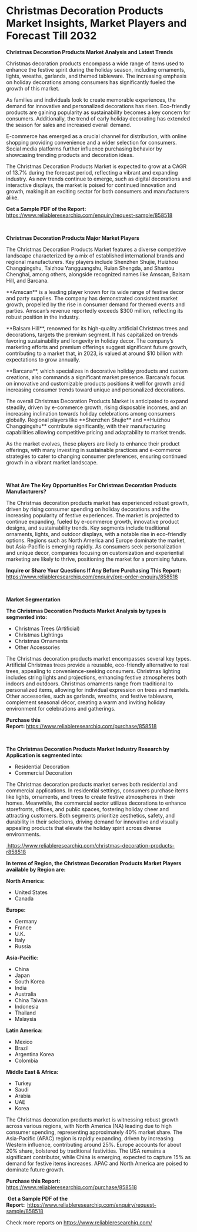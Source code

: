 <p><h1>Christmas Decoration Products Market Insights, Market Players and Forecast Till 2032</h1></p><p><strong>Christmas Decoration Products Market Analysis and Latest Trends</strong></p>
<p><p>Christmas decoration products encompass a wide range of items used to enhance the festive spirit during the holiday season, including ornaments, lights, wreaths, garlands, and themed tableware. The increasing emphasis on holiday decorations among consumers has significantly fueled the growth of this market. </p><p>As families and individuals look to create memorable experiences, the demand for innovative and personalized decorations has risen. Eco-friendly products are gaining popularity as sustainability becomes a key concern for consumers. Additionally, the trend of early holiday decorating has extended the season for sales and increased overall demand.</p><p>E-commerce has emerged as a crucial channel for distribution, with online shopping providing convenience and a wider selection for consumers. Social media platforms further influence purchasing behavior by showcasing trending products and decoration ideas.</p><p>The Christmas Decoration Products Market is expected to grow at a CAGR of 13.7% during the forecast period, reflecting a vibrant and expanding industry. As new trends continue to emerge, such as digital decorations and interactive displays, the market is poised for continued innovation and growth, making it an exciting sector for both consumers and manufacturers alike.</p></p>
<p><strong>Get a Sample PDF of the Report:&nbsp;</strong> <a href="https://www.reliableresearchiq.com/enquiry/request-sample/858518?utm_campaign=2273&utm_medium=2&utm_source=Github&utm_content=ia&utm_term=05022025&utm_id=christmas-decoration-products">https://www.reliableresearchiq.com/enquiry/request-sample/858518</a></p>
<p>&nbsp;</p>
<p><strong>Christmas Decoration Products Major Market Players</strong></p>
<p><p>The Christmas Decoration Products Market features a diverse competitive landscape characterized by a mix of established international brands and regional manufacturers. Key players include Shenzhen Shujie, Huizhou Changqingshu, Taizhou Yangguangshu, Ruian Shengda, and Shantou Chenghai, among others, alongside recognized names like Amscan, Balsam Hill, and Barcana.</p><p>**Amscan** is a leading player known for its wide range of festive decor and party supplies. The company has demonstrated consistent market growth, propelled by the rise in consumer demand for themed events and parties. Amscan’s revenue reportedly exceeds $300 million, reflecting its robust position in the industry.</p><p>**Balsam Hill**, renowned for its high-quality artificial Christmas trees and decorations, targets the premium segment. It has capitalized on trends favoring sustainability and longevity in holiday decor. The company’s marketing efforts and premium offerings suggest significant future growth, contributing to a market that, in 2023, is valued at around $10 billion with expectations to grow annually.</p><p>**Barcana**, which specializes in decorative holiday products and custom creations, also commands a significant market presence. Barcana’s focus on innovative and customizable products positions it well for growth amid increasing consumer trends toward unique and personalized decorations.</p><p>The overall Christmas Decoration Products Market is anticipated to expand steadily, driven by e-commerce growth, rising disposable incomes, and an increasing inclination towards holiday celebrations among consumers globally. Regional players like **Shenzhen Shujie** and **Huizhou Changqingshu** contribute significantly, with their manufacturing capabilities allowing competitive pricing and adaptability to market trends. </p><p>As the market evolves, these players are likely to enhance their product offerings, with many investing in sustainable practices and e-commerce strategies to cater to changing consumer preferences, ensuring continued growth in a vibrant market landscape.</p></p>
<p>&nbsp;</p>
<p><strong>What Are The Key Opportunities For Christmas Decoration Products Manufacturers?</strong></p>
<p><p>The Christmas decoration products market has experienced robust growth, driven by rising consumer spending on holiday decorations and the increasing popularity of festive experiences. The market is projected to continue expanding, fueled by e-commerce growth, innovative product designs, and sustainability trends. Key segments include traditional ornaments, lights, and outdoor displays, with a notable rise in eco-friendly options. Regions such as North America and Europe dominate the market, but Asia-Pacific is emerging rapidly. As consumers seek personalization and unique decor, companies focusing on customization and experiential marketing are likely to thrive, positioning the market for a promising future.</p></p>
<p><strong>Inquire or Share Your Questions If Any Before Purchasing This Report:</strong> <a href="https://www.reliableresearchiq.com/enquiry/pre-order-enquiry/858518?utm_campaign=2273&utm_medium=2&utm_source=Github&utm_content=ia&utm_term=05022025&utm_id=christmas-decoration-products">https://www.reliableresearchiq.com/enquiry/pre-order-enquiry/858518</a></p>
<p>&nbsp;</p>
<p><strong>Market Segmentation</strong></p>
<p><strong>The Christmas Decoration Products Market Analysis by types is segmented into:</strong></p>
<p><ul><li>Christmas Trees (Artificial)</li><li>Christmas Lightings</li><li>Christmas Ornaments</li><li>Other Accessories</li></ul></p>
<p><p>The Christmas decoration products market encompasses several key types. Artificial Christmas trees provide a reusable, eco-friendly alternative to real trees, appealing to convenience-seeking consumers. Christmas lighting includes string lights and projections, enhancing festive atmospheres both indoors and outdoors. Christmas ornaments range from traditional to personalized items, allowing for individual expression on trees and mantels. Other accessories, such as garlands, wreaths, and festive tableware, complement seasonal décor, creating a warm and inviting holiday environment for celebrations and gatherings.</p></p>
<p><strong>Purchase this Report:&nbsp;</strong><a href="https://www.reliableresearchiq.com/purchase/858518?utm_campaign=2273&utm_medium=2&utm_source=Github&utm_content=ia&utm_term=05022025&utm_id=christmas-decoration-products">https://www.reliableresearchiq.com/purchase/858518</a></p>
<p>&nbsp;</p>
<p><strong>The Christmas Decoration Products Market Industry Research by Application is segmented into:</strong></p>
<p><ul><li>Residential Decoration</li><li>Commercial Decoration</li></ul></p>
<p><p>The Christmas decoration products market serves both residential and commercial applications. In residential settings, consumers purchase items like lights, ornaments, and trees to create festive atmospheres in their homes. Meanwhile, the commercial sector utilizes decorations to enhance storefronts, offices, and public spaces, fostering holiday cheer and attracting customers. Both segments prioritize aesthetics, safety, and durability in their selections, driving demand for innovative and visually appealing products that elevate the holiday spirit across diverse environments.</p></p>
<p><a href="https://www.reliableresearchiq.com/christmas-decoration-products-r858518?utm_campaign=2273&utm_medium=2&utm_source=Github&utm_content=ia&utm_term=05022025&utm_id=christmas-decoration-products">&nbsp;https://www.reliableresearchiq.com/christmas-decoration-products-r858518</a></p>
<p><strong>In terms of Region, the Christmas Decoration Products Market Players available by Region are:</strong></p>
<p>
    <p> <strong> North America: </strong>
        <ul>
            <li>United States</li>
            <li>Canada</li>
        </ul>
        </p> 
    <p> <strong> Europe: </strong>
        <ul>
            <li>Germany</li>
            <li>France</li>
            <li>U.K.</li>
            <li>Italy</li>
            <li>Russia</li>
        </ul>
        </p> 
    <p> <strong> Asia-Pacific: </strong>
        <ul>
            <li>China</li>
            <li>Japan</li>
            <li>South Korea</li>
            <li>India</li>
            <li>Australia</li>
            <li>China Taiwan</li>
            <li>Indonesia</li>
            <li>Thailand</li>
            <li>Malaysia</li>
        </ul>
        </p> 
    <p> <strong> Latin America: </strong>
        <ul>
            <li>Mexico</li>
            <li>Brazil</li>
            <li>Argentina Korea</li>
            <li>Colombia</li>
        </ul>
        </p> 
    <p> <strong> Middle East & Africa: </strong>
        <ul>
            <li>Turkey</li>
            <li>Saudi</li>
            <li>Arabia</li>
            <li>UAE</li>
            <li>Korea</li>
        </ul>
    </p>
    </p>
<p><p>The Christmas decoration products market is witnessing robust growth across various regions, with North America (NA) leading due to high consumer spending, representing approximately 40% market share. The Asia-Pacific (APAC) region is rapidly expanding, driven by increasing Western influence, contributing around 25%. Europe accounts for about 20% share, bolstered by traditional festivities. The USA remains a significant contributor, while China is emerging, expected to capture 15% as demand for festive items increases. APAC and North America are poised to dominate future growth.</p></p>
<p><strong>Purchase this Report: </strong><a href="https://www.reliableresearchiq.com/purchase/858518?utm_campaign=2273&utm_medium=2&utm_source=Github&utm_content=ia&utm_term=05022025&utm_id=christmas-decoration-products">https://www.reliableresearchiq.com/purchase/858518</a></p>
<p>&nbsp;<strong>Get a Sample PDF of the Report:&nbsp;&nbsp;</strong><a href="https://www.reliableresearchiq.com/enquiry/request-sample/858518?utm_campaign=2273&utm_medium=2&utm_source=Github&utm_content=ia&utm_term=05022025&utm_id=christmas-decoration-products">https://www.reliableresearchiq.com/enquiry/request-sample/858518</a></p>
<p><strong></strong></p>
<p>Check more reports on <a href="https://www.reliableresearchiq.com/?utm_campaign=2273&utm_medium=2&utm_source=Github&utm_content=ia&utm_term=05022025&utm_id=christmas-decoration-products">https://www.reliableresearchiq.com/</a></p>